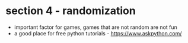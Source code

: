 # section 4 - randomization
- important factor for games, games that are not random are not fun
- a good place for free python tutorials - https://www.askpython.com/
